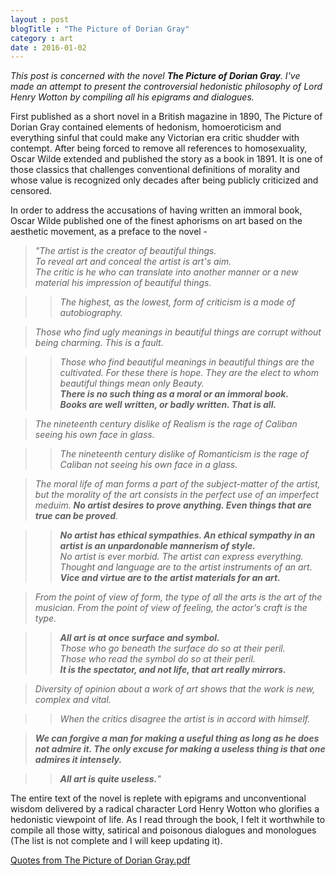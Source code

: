 ```yaml
---
layout : post
blogTitle : "The Picture of Dorian Gray"
category : art
date : 2016-01-02
---
```

*This post is concerned with the novel **The Picture of Dorian Gray**. I\'ve made an attempt to present the controversial hedonistic philosophy of Lord Henry Wotton by compiling all his epigrams and dialogues\.*

First published as a short novel in a British magazine in 1890, The Picture of Dorian Gray contained elements of hedonism, homoeroticism and everything sinful that could make any Victorian era critic shudder with contempt. After being forced to remove all references to homosexuality, Oscar Wilde extended and published the story as a book in 1891. It is one of those classics that challenges conventional definitions of morality and whose value is recognized only decades after being publicly criticized and censored.

In order to address the accusations of having written an immoral book, Oscar Wilde published one of the finest aphorisms on art based on the aesthetic movement, as a preface to the novel \-

> *\"The artist is the creator of beautiful things\. <br/>
> To reveal art and conceal the artist is art\'s aim\. <br/>
> The critic is he who can translate into another manner or a new material his impression of beautiful things\.* <br/>

> > *The highest, as the lowest, form of criticism is a mode of autobiography\.* <br/>

> *Those who find ugly meanings in beautiful things are corrupt without being charming\. This is a fault\.* <br/>

> > _Those who find beautiful meanings in beautiful things are the cultivated\. For these there is hope\.
> > They are the elect to whom beautiful things mean only Beauty\. <br/>
> > **There is no such thing as a moral or an immoral book\.** <br/>
> > **Books are well written, or badly written\. That is all\.**_

> *The nineteenth century dislike of Realism is the rage of Caliban seeing his own face in glass.*

> > *The nineteenth century dislike of Romanticism is the rage of Caliban not seeing his own face in a glass\.*

> _The moral life of man forms a part of the subject\-matter of the artist, but the morality of the art consists in the perfect use of an imperfect meduim\. **No artist desires to prove anything\. Even things that are true can be proved**\._

> > _**No artist has ethical sympathies\. An ethical sympathy in an artist is an unpardonable mannerism of style\.** <br/>
> > No artist is ever morbid\. The artist can express everything\. <br/>
> > Thought and language are to the artist instruments of an art\. <br/>
> > **Vice and virtue are to the artist materials for an art.**_

> *From the point of view of form, the type of all the arts is the art of the musician\. From the point of view of feeling, the actor\'s craft is the type.*

> > _**All art is at once surface and symbol\.** <br/>
> > Those who go beneath the surface do so at their peril\. <br/>
> > Those who read the symbol do so at their peril\. <br/>
> > **It is the spectator, and not life, that art really mirrors\.**_

> *Diversity of opinion about a work of art shows that the work is new, complex and vital\.*

> > _When the critics disagree the artist is in accord with himself\._

> _**We can forgive a man for making a useful thing as long as he does not admire it\. The only excuse for making a useless thing is that one admires it intensely\.**_

> > _**All art is quite useless\.**\"_

The entire text of the novel is replete with epigrams and unconventional wisdom delivered by a radical character Lord Henry Wotton who glorifies a hedonistic viewpoint of life. As I read through the book, I felt it worthwhile to compile all those witty, satirical and poisonous dialogues and monologues (The list is not complete and I will keep updating it).

[Quotes from The Picture of Dorian Gray.pdf](https://morphinity.github.io/assets/dorian_gray.pdf)
